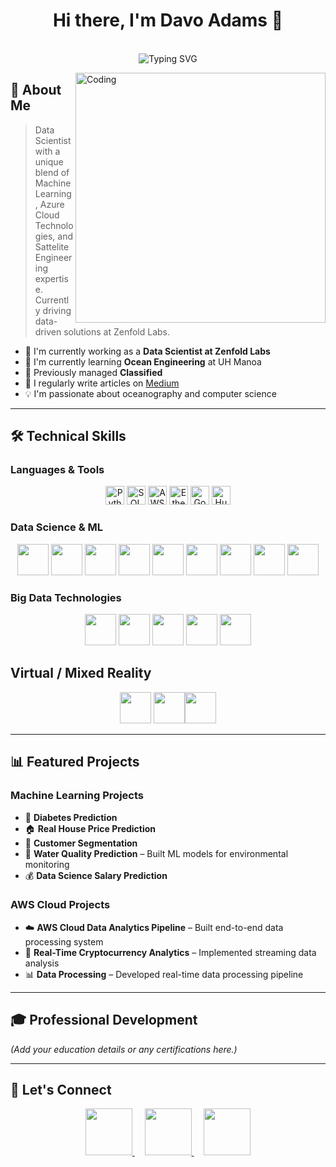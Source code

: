 <div align="center">
  <h1>Hi there, I'm Davo Adams 👋</h1>
  
  <br/>
  <img 
    src="https://readme-typing-svg.herokuapp.com?font=Fira+Code&duration=3000&pause=1000&color=2E97A7&center=true&vCenter=true&repeat=true&width=435&lines=Data+Scientist;Machine+Learning+Engineer;Cloud+Engineer;Sattelite+Engineer+Veteran;" 
    alt="Typing SVG" 
  />
  <br/>
</div>

<img 
  align="right" 
  alt="Coding" 
  width="400" 
  src="https://cdn.dribbble.com/users/1162077/screenshots/3848914/programmer.gif"
/>

## 🚀 About Me
> Data Scientist with a unique blend of Machine Learning, Azure Cloud Technologies, and Sattelite Engineering expertise. Currently driving data-driven solutions at Zenfold Labs.

- 🔭 I'm currently working as a **Data Scientist at Zenfold Labs**  
- 🌱 I'm currently learning **Ocean Engineering** at UH Manoa  
- 💼 Previously managed **Classified**  
- 📝 I regularly write articles on [Medium](https://medium.com/@grumpyaloha)  
- 💡 I'm passionate about oceanography and computer science  

---

## 🛠️ Technical Skills

### Languages & Tools
<p align="center">
  <img src="https://img.shields.io/badge/Python-3776AB?style=for-the-badge&logo=python&logoColor=white" alt="Python" height="30" />
  <img src="https://img.shields.io/badge/SQL-4479A1?style=for-the-badge&logo=amazon-dynamodb&logoColor=white" alt="SQL" height="30" />
  <img src="https://img.shields.io/badge/AWS-232F3E?style=for-the-badge&logo=amazon-aws&logoColor=white" alt="AWS" height="30" />
  <img src="https://img.shields.io/badge/Ethereum-3C3C3D?logo=ethereum&logoColor=white" alt="Ethereum" height="30" />
  <img src="https://img.shields.io/badge/Google%20Gemini-886FBF?logo=googlegemini&logoColor=fff"alt="Google Gemini" height="30" />
  <img src="https://img.shields.io/badge/Hugging%20Face-FFD21E?logo=huggingface&logoColor=000" alt="Hugging Face" height="30">
</p>

### Data Science & ML
<p align="center">
  <img src="https://img.shields.io/badge/scikit--learn-F7931E?style=for-the-badge&logo=scikit-learn&logoColor=white" height="50" />
  <img src="https://img.shields.io/badge/TensorFlow-FF6F00?style=for-the-badge&logo=tensorflow&logoColor=white" height="50" />
  <img src="https://img.shields.io/badge/PyTorch-EE4C2C?style=for-the-badge&logo=pytorch&logoColor=white" height="50" />
  <img src="https://img.shields.io/badge/Pandas-150458?style=for-the-badge&logo=pandas&logoColor=white" height="50" />
  <img src="https://img.shields.io/badge/Seaborn-4DB6AC?style=for-the-badge&logo=seaborn&logoColor=white" height="50" />
  <img src="https://img.shields.io/badge/Matplotlib-11557C?style=for-the-badge&logo=python&logoColor=white" height="50" />
  <img src="https://img.shields.io/badge/Plotly-3F4F75?style=for-the-badge&logo=plotly&logoColor=white" height="50" />
  <img src="https://img.shields.io/badge/Keras-D00000?style=for-the-badge&logo=keras&logoColor=white" height="50" />
  <img src="https://img.shields.io/badge/OpenCV-5C3EE8?style=for-the-badge&logo=opencv&logoColor=white" height="50" />
</p>

### Big Data Technologies
<p align="center">
  <img src="https://img.shields.io/badge/Apache_Spark-E25A1C?style=for-the-badge&logo=apache-spark&logoColor=white" height="50" />
  <img src="https://img.shields.io/badge/Hadoop-66CCFF?style=for-the-badge&logo=apache-hadoop&logoColor=black" height="50" />
  <img src="https://img.shields.io/badge/Kafka-231F20?style=for-the-badge&logo=apache-kafka&logoColor=white" height="50" />
  <img src="https://img.shields.io/badge/Databricks-FF3621?style=for-the-badge&logo=databricks&logoColor=white" height="50" />
  <img src="https://img.shields.io/badge/Airflow-017CEE?style=for-the-badge&logo=apache-airflow&logoColor=white" height="50" />
</p>

## Virtual / Mixed Reality 
<p align="center">
  <img src="https://img.shields.io/badge/Oculus-%231A1A1A.svg?logo=oculus&logoColor=white" height="50" />
    <img src="https://img.shields.io/badge/SteamVR-%23232F3E.svg?logo=steam&logoColor=white" height="50"/><img src="[https://img.shields.io/badge/SteamVR-%23232F3E.svg?logo=steam&logoColor=white](https://img.shields.io/badge/ARKit-%23000000.svg?logo=apple&logoColor=white)" height="50"/></p>
</p>

---

## 📊 Featured Projects

### Machine Learning Projects
- 🤖 **Diabetes Prediction**  
- 🏠 **Real House Price Prediction**  
- 👥 **Customer Segmentation**  
- 🌊 **Water Quality Prediction** – Built ML models for environmental monitoring  
- 💰 **Data Science Salary Prediction**

### AWS Cloud Projects
- ☁️ **AWS Cloud Data Analytics Pipeline** – Built end-to-end data processing system  
- 💱 **Real-Time Cryptocurrency Analytics** – Implemented streaming data analysis  
- 📊 **Data Processing** – Developed real-time data processing pipeline  

---

## 🎓 Professional Development
*(Add your education details or any certifications here.)*

---

## 📱 Let's Connect
<div align="center">
  <a href="https://www.linkedin.com/in/rdavidadams/">
    <img 
      src="https://img.shields.io/badge/LinkedIn-0077B5?style=for-the-badge&logo=linkedin&logoColor=white" 
      height="75" 
    />
  </a>
  &nbsp;&nbsp;&nbsp;
  <a href="https://www.kaggle.com/grumpyaloha">
    <img 
      src="https://img.shields.io/badge/Kaggle-20BEFF?style=for-the-badge&logo=kaggle&logoColor=white" 
      height="75" 
    />
  </a>
  &nbsp;&nbsp;&nbsp;
  <a href="https://medium.com/@grumpyaloha">
    <img 
      src="https://img.shields.io/badge/Medium-12100E?style=for-the-badge&logo=medium&logoColor=white" 
      height="75" 
    />
  </a>
</div>
